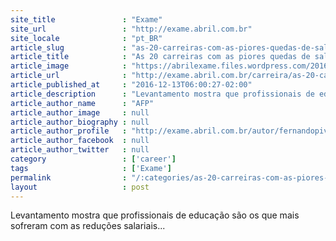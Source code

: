 ```yaml
---
site_title               : "Exame"
site_url                 : "http://exame.abril.com.br"
site_locale              : "pt_BR"
article_slug             : "as-20-carreiras-com-as-piores-quedas-de-salarios-em-2016"
article_title            : "As 20 carreiras com as piores quedas de salários em 2016"
article_image            : "https://abrilexame.files.wordpress.com/2016/09/size_960_16_9_jovem-inadimplencia4.jpg?quality=70&strip=all&w=960"
article_url              : "http://exame.abril.com.br/carreira/as-20-carreiras-com-as-piores-quedas-de-salarios-em-2016/"
article_published_at     : "2016-12-13T06:00:27-02:00"
article_description      : "Levantamento mostra que profissionais de educação são os que mais sofreram com as reduções salariais..."
article_author_name      : "AFP"
article_author_image     : null
article_author_biography : null
article_author_profile   : "http://exame.abril.com.br/autor/fernandopivetti/"
article_author_facebook  : null
article_author_twitter   : null
category                 : ['career']
tags                     : ['Exame']
permalink                : "/:categories/as-20-carreiras-com-as-piores-quedas-de-salarios-em-2016/"
layout                   : post
---
```


Levantamento mostra que profissionais de educação são os que mais sofreram com as reduções salariais...
